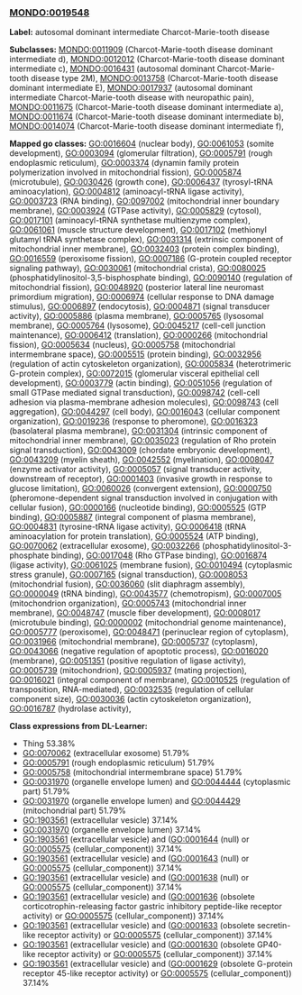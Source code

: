 
### [MONDO:0019548](http://purl.obolibrary.org/obo/MONDO_0019548)
**Label:** autosomal dominant intermediate Charcot-Marie-tooth disease

**Subclasses:** [MONDO:0011909](http://purl.obolibrary.org/obo/MONDO_0011909) (Charcot-Marie-tooth disease dominant intermediate d), [MONDO:0012012](http://purl.obolibrary.org/obo/MONDO_0012012) (Charcot-Marie-tooth disease dominant intermediate c), [MONDO:0016431](http://purl.obolibrary.org/obo/MONDO_0016431) (autosomal dominant Charcot-Marie-tooth disease type 2M), [MONDO:0013758](http://purl.obolibrary.org/obo/MONDO_0013758) (Charcot-Marie-tooth disease dominant intermediate E), [MONDO:0017937](http://purl.obolibrary.org/obo/MONDO_0017937) (autosomal dominant intermediate Charcot-Marie-tooth disease with neuropathic pain), [MONDO:0011675](http://purl.obolibrary.org/obo/MONDO_0011675) (Charcot-Marie-tooth disease dominant intermediate a), [MONDO:0011674](http://purl.obolibrary.org/obo/MONDO_0011674) (Charcot-Marie-tooth disease dominant intermediate b), [MONDO:0014074](http://purl.obolibrary.org/obo/MONDO_0014074) (Charcot-Marie-tooth disease dominant intermediate f), 

**Mapped go classes:** [GO:0016604](http://purl.obolibrary.org/obo/GO_0016604) (nuclear body), [GO:0061053](http://purl.obolibrary.org/obo/GO_0061053) (somite development), [GO:0003094](http://purl.obolibrary.org/obo/GO_0003094) (glomerular filtration), [GO:0005791](http://purl.obolibrary.org/obo/GO_0005791) (rough endoplasmic reticulum), [GO:0003374](http://purl.obolibrary.org/obo/GO_0003374) (dynamin family protein polymerization involved in mitochondrial fission), [GO:0005874](http://purl.obolibrary.org/obo/GO_0005874) (microtubule), [GO:0030426](http://purl.obolibrary.org/obo/GO_0030426) (growth cone), [GO:0006437](http://purl.obolibrary.org/obo/GO_0006437) (tyrosyl-tRNA aminoacylation), [GO:0004812](http://purl.obolibrary.org/obo/GO_0004812) (aminoacyl-tRNA ligase activity), [GO:0003723](http://purl.obolibrary.org/obo/GO_0003723) (RNA binding), [GO:0097002](http://purl.obolibrary.org/obo/GO_0097002) (mitochondrial inner boundary membrane), [GO:0003924](http://purl.obolibrary.org/obo/GO_0003924) (GTPase activity), [GO:0005829](http://purl.obolibrary.org/obo/GO_0005829) (cytosol), [GO:0017101](http://purl.obolibrary.org/obo/GO_0017101) (aminoacyl-tRNA synthetase multienzyme complex), [GO:0061061](http://purl.obolibrary.org/obo/GO_0061061) (muscle structure development), [GO:0017102](http://purl.obolibrary.org/obo/GO_0017102) (methionyl glutamyl tRNA synthetase complex), [GO:0031314](http://purl.obolibrary.org/obo/GO_0031314) (extrinsic component of mitochondrial inner membrane), [GO:0032403](http://purl.obolibrary.org/obo/GO_0032403) (protein complex binding), [GO:0016559](http://purl.obolibrary.org/obo/GO_0016559) (peroxisome fission), [GO:0007186](http://purl.obolibrary.org/obo/GO_0007186) (G-protein coupled receptor signaling pathway), [GO:0030061](http://purl.obolibrary.org/obo/GO_0030061) (mitochondrial crista), [GO:0080025](http://purl.obolibrary.org/obo/GO_0080025) (phosphatidylinositol-3,5-bisphosphate binding), [GO:0090140](http://purl.obolibrary.org/obo/GO_0090140) (regulation of mitochondrial fission), [GO:0048920](http://purl.obolibrary.org/obo/GO_0048920) (posterior lateral line neuromast primordium migration), [GO:0006974](http://purl.obolibrary.org/obo/GO_0006974) (cellular response to DNA damage stimulus), [GO:0006897](http://purl.obolibrary.org/obo/GO_0006897) (endocytosis), [GO:0004871](http://purl.obolibrary.org/obo/GO_0004871) (signal transducer activity), [GO:0005886](http://purl.obolibrary.org/obo/GO_0005886) (plasma membrane), [GO:0005765](http://purl.obolibrary.org/obo/GO_0005765) (lysosomal membrane), [GO:0005764](http://purl.obolibrary.org/obo/GO_0005764) (lysosome), [GO:0045217](http://purl.obolibrary.org/obo/GO_0045217) (cell-cell junction maintenance), [GO:0006412](http://purl.obolibrary.org/obo/GO_0006412) (translation), [GO:0000266](http://purl.obolibrary.org/obo/GO_0000266) (mitochondrial fission), [GO:0005634](http://purl.obolibrary.org/obo/GO_0005634) (nucleus), [GO:0005758](http://purl.obolibrary.org/obo/GO_0005758) (mitochondrial intermembrane space), [GO:0005515](http://purl.obolibrary.org/obo/GO_0005515) (protein binding), [GO:0032956](http://purl.obolibrary.org/obo/GO_0032956) (regulation of actin cytoskeleton organization), [GO:0005834](http://purl.obolibrary.org/obo/GO_0005834) (heterotrimeric G-protein complex), [GO:0072015](http://purl.obolibrary.org/obo/GO_0072015) (glomerular visceral epithelial cell development), [GO:0003779](http://purl.obolibrary.org/obo/GO_0003779) (actin binding), [GO:0051056](http://purl.obolibrary.org/obo/GO_0051056) (regulation of small GTPase mediated signal transduction), [GO:0098742](http://purl.obolibrary.org/obo/GO_0098742) (cell-cell adhesion via plasma-membrane adhesion molecules), [GO:0098743](http://purl.obolibrary.org/obo/GO_0098743) (cell aggregation), [GO:0044297](http://purl.obolibrary.org/obo/GO_0044297) (cell body), [GO:0016043](http://purl.obolibrary.org/obo/GO_0016043) (cellular component organization), [GO:0019236](http://purl.obolibrary.org/obo/GO_0019236) (response to pheromone), [GO:0016323](http://purl.obolibrary.org/obo/GO_0016323) (basolateral plasma membrane), [GO:0031304](http://purl.obolibrary.org/obo/GO_0031304) (intrinsic component of mitochondrial inner membrane), [GO:0035023](http://purl.obolibrary.org/obo/GO_0035023) (regulation of Rho protein signal transduction), [GO:0043009](http://purl.obolibrary.org/obo/GO_0043009) (chordate embryonic development), [GO:0043209](http://purl.obolibrary.org/obo/GO_0043209) (myelin sheath), [GO:0042552](http://purl.obolibrary.org/obo/GO_0042552) (myelination), [GO:0008047](http://purl.obolibrary.org/obo/GO_0008047) (enzyme activator activity), [GO:0005057](http://purl.obolibrary.org/obo/GO_0005057) (signal transducer activity, downstream of receptor), [GO:0001403](http://purl.obolibrary.org/obo/GO_0001403) (invasive growth in response to glucose limitation), [GO:0060026](http://purl.obolibrary.org/obo/GO_0060026) (convergent extension), [GO:0000750](http://purl.obolibrary.org/obo/GO_0000750) (pheromone-dependent signal transduction involved in conjugation with cellular fusion), [GO:0000166](http://purl.obolibrary.org/obo/GO_0000166) (nucleotide binding), [GO:0005525](http://purl.obolibrary.org/obo/GO_0005525) (GTP binding), [GO:0005887](http://purl.obolibrary.org/obo/GO_0005887) (integral component of plasma membrane), [GO:0004831](http://purl.obolibrary.org/obo/GO_0004831) (tyrosine-tRNA ligase activity), [GO:0006418](http://purl.obolibrary.org/obo/GO_0006418) (tRNA aminoacylation for protein translation), [GO:0005524](http://purl.obolibrary.org/obo/GO_0005524) (ATP binding), [GO:0070062](http://purl.obolibrary.org/obo/GO_0070062) (extracellular exosome), [GO:0032266](http://purl.obolibrary.org/obo/GO_0032266) (phosphatidylinositol-3-phosphate binding), [GO:0017048](http://purl.obolibrary.org/obo/GO_0017048) (Rho GTPase binding), [GO:0016874](http://purl.obolibrary.org/obo/GO_0016874) (ligase activity), [GO:0061025](http://purl.obolibrary.org/obo/GO_0061025) (membrane fusion), [GO:0010494](http://purl.obolibrary.org/obo/GO_0010494) (cytoplasmic stress granule), [GO:0007165](http://purl.obolibrary.org/obo/GO_0007165) (signal transduction), [GO:0008053](http://purl.obolibrary.org/obo/GO_0008053) (mitochondrial fusion), [GO:0036060](http://purl.obolibrary.org/obo/GO_0036060) (slit diaphragm assembly), [GO:0000049](http://purl.obolibrary.org/obo/GO_0000049) (tRNA binding), [GO:0043577](http://purl.obolibrary.org/obo/GO_0043577) (chemotropism), [GO:0007005](http://purl.obolibrary.org/obo/GO_0007005) (mitochondrion organization), [GO:0005743](http://purl.obolibrary.org/obo/GO_0005743) (mitochondrial inner membrane), [GO:0048747](http://purl.obolibrary.org/obo/GO_0048747) (muscle fiber development), [GO:0008017](http://purl.obolibrary.org/obo/GO_0008017) (microtubule binding), [GO:0000002](http://purl.obolibrary.org/obo/GO_0000002) (mitochondrial genome maintenance), [GO:0005777](http://purl.obolibrary.org/obo/GO_0005777) (peroxisome), [GO:0048471](http://purl.obolibrary.org/obo/GO_0048471) (perinuclear region of cytoplasm), [GO:0031966](http://purl.obolibrary.org/obo/GO_0031966) (mitochondrial membrane), [GO:0005737](http://purl.obolibrary.org/obo/GO_0005737) (cytoplasm), [GO:0043066](http://purl.obolibrary.org/obo/GO_0043066) (negative regulation of apoptotic process), [GO:0016020](http://purl.obolibrary.org/obo/GO_0016020) (membrane), [GO:0051351](http://purl.obolibrary.org/obo/GO_0051351) (positive regulation of ligase activity), [GO:0005739](http://purl.obolibrary.org/obo/GO_0005739) (mitochondrion), [GO:0005937](http://purl.obolibrary.org/obo/GO_0005937) (mating projection), [GO:0016021](http://purl.obolibrary.org/obo/GO_0016021) (integral component of membrane), [GO:0010525](http://purl.obolibrary.org/obo/GO_0010525) (regulation of transposition, RNA-mediated), [GO:0032535](http://purl.obolibrary.org/obo/GO_0032535) (regulation of cellular component size), [GO:0030036](http://purl.obolibrary.org/obo/GO_0030036) (actin cytoskeleton organization), [GO:0016787](http://purl.obolibrary.org/obo/GO_0016787) (hydrolase activity), 

**Class expressions from DL-Learner:**

- Thing 53.38%
- [GO:0070062](http://purl.obolibrary.org/obo/GO_0070062) (extracellular exosome) 51.79%
- [GO:0005791](http://purl.obolibrary.org/obo/GO_0005791) (rough endoplasmic reticulum) 51.79%
- [GO:0005758](http://purl.obolibrary.org/obo/GO_0005758) (mitochondrial intermembrane space) 51.79%
- [GO:0031970](http://purl.obolibrary.org/obo/GO_0031970) (organelle envelope lumen) and [GO:0044444](http://purl.obolibrary.org/obo/GO_0044444) (cytoplasmic part) 51.79%
- [GO:0031970](http://purl.obolibrary.org/obo/GO_0031970) (organelle envelope lumen) and [GO:0044429](http://purl.obolibrary.org/obo/GO_0044429) (mitochondrial part) 51.79%
- [GO:1903561](http://purl.obolibrary.org/obo/GO_1903561) (extracellular vesicle) 37.14%
- [GO:0031970](http://purl.obolibrary.org/obo/GO_0031970) (organelle envelope lumen) 37.14%
- [GO:1903561](http://purl.obolibrary.org/obo/GO_1903561) (extracellular vesicle) and ([GO:0001644](http://purl.obolibrary.org/obo/GO_0001644) (null) or [GO:0005575](http://purl.obolibrary.org/obo/GO_0005575) (cellular_component)) 37.14%
- [GO:1903561](http://purl.obolibrary.org/obo/GO_1903561) (extracellular vesicle) and ([GO:0001643](http://purl.obolibrary.org/obo/GO_0001643) (null) or [GO:0005575](http://purl.obolibrary.org/obo/GO_0005575) (cellular_component)) 37.14%
- [GO:1903561](http://purl.obolibrary.org/obo/GO_1903561) (extracellular vesicle) and ([GO:0001638](http://purl.obolibrary.org/obo/GO_0001638) (null) or [GO:0005575](http://purl.obolibrary.org/obo/GO_0005575) (cellular_component)) 37.14%
- [GO:1903561](http://purl.obolibrary.org/obo/GO_1903561) (extracellular vesicle) and ([GO:0001636](http://purl.obolibrary.org/obo/GO_0001636) (obsolete corticotrophin-releasing factor gastric inhibitory peptide-like receptor activity) or [GO:0005575](http://purl.obolibrary.org/obo/GO_0005575) (cellular_component)) 37.14%
- [GO:1903561](http://purl.obolibrary.org/obo/GO_1903561) (extracellular vesicle) and ([GO:0001633](http://purl.obolibrary.org/obo/GO_0001633) (obsolete secretin-like receptor activity) or [GO:0005575](http://purl.obolibrary.org/obo/GO_0005575) (cellular_component)) 37.14%
- [GO:1903561](http://purl.obolibrary.org/obo/GO_1903561) (extracellular vesicle) and ([GO:0001630](http://purl.obolibrary.org/obo/GO_0001630) (obsolete GP40-like receptor activity) or [GO:0005575](http://purl.obolibrary.org/obo/GO_0005575) (cellular_component)) 37.14%
- [GO:1903561](http://purl.obolibrary.org/obo/GO_1903561) (extracellular vesicle) and ([GO:0001629](http://purl.obolibrary.org/obo/GO_0001629) (obsolete G-protein receptor 45-like receptor activity) or [GO:0005575](http://purl.obolibrary.org/obo/GO_0005575) (cellular_component)) 37.14%


